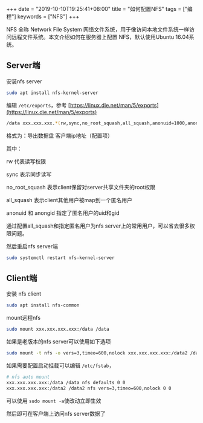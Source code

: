 +++
date = "2019-10-10T19:25:41+08:00"
title = "如何配置NFS"
tags = ["编程"]
keywords = ["NFS"]
+++

NFS 全称 Network File System 网络文件系统，用于像访问本地文件系统一样访问远程文件系统。本文介绍如何在服务器上配置 NFS，默认使用Ubuntu 16.04系统。

## Server端

安装nfs server

```bash
sudo apt install nfs-kernel-server
```

编辑 `/etc/exports`，参考 [https://linux.die.net/man/5/exports](https://linux.die.net/man/5/exports)

```bash
/data xxx.xxx.xxx.*(rw,sync,no_root_squash,all_squash,anonuid=1000,anongid=1000)
```

格式为：导出数据盘 客户端ip地址（配置项）

其中：

rw 代表读写权限

sync 表示同步读写

no_root_squash 表示client保留对server共享文件夹的root权限

all_squash 表示client其他用户被map到一个匿名用户

anonuid 和 anongid 指定了匿名用户的uid和gid

通过配置all_squash和指定匿名用户为nfs server上的常用用户，可以省去很多权限问题。

然后重启nfs server端

```bash
sudo systemctl restart nfs-kernel-server
```

## Client端

安装 nfs client

```bash
sudo apt install nfs-common
```

mount远程nfs

```bash
sudo mount xxx.xxx.xxx.xxx:/data /data
```

如果是老版本的nfs server可以使用如下选项

```bash
sudo mount -t nfs -o vers=3,timeo=600,nolock xxx.xxx.xxx.xxx:/data2 /data2
```

如果需要配置启动挂载可以编辑 `/etc/fstab`，

```bash
# nfs auto mount
xxx.xxx.xxx.xxx:/data /data nfs defaults 0 0
xxx.xxx.xxx.xxx:/data2 /data2 nfs vers=3,timeo=600,nolock 0 0
```

可以使用 `sudo mount -a`使改动立即生效

然后即可在客户端上访问nfs server数据了